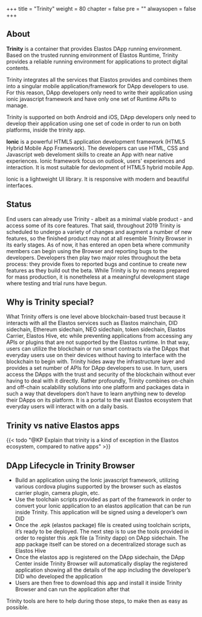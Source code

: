 +++
title = "Trinity"
weight = 80
chapter = false
pre = "<i class='fa ela-page'></i>"
alwaysopen = false
+++

## About

**Trinity** is a container that provides Elastos DApp running environment. Based on the trusted running environment of Elastos Runtime, Trinity provides a reliable running environment for applications to protect digital contents.

Trinity integrates all the services that Elastos provides and combines them into a singular mobile application/framework for DApp developers to use. For this reason, DApp developers only need to write their application using ionic javascript framework and have only one set of Runtime APIs to manage. 

Trinity is supported on both Android and iOS, DApp developers only need to develop their application using one set of code in order to run on both platforms, inside the trinity app.

**Ionic** is a powerful HTML5 application development framework (HTML5 Hybrid Mobile App Framework). The developers can use HTML, CSS and Javascript web develoment skills to create an App with near native  experiences. Ionic framework focus on outlook, users' experiences and interaction. It is most suitable for devlopment of HTML5 hybrid mobile App.

Ionic is a lightweight UI library. It is responsive with modern and beautiful interfaces.

## Status

End users can already use Trinity - albeit as a minimal viable product - and access some of its core features. That said, throughout 2019 Trinity is scheduled to undergo a variety of changes and augment a number of new features, so the finished product may not at all resemble Trinity Browser in its early stages. As of now, it has entered an open beta where community members can begin using the Browser and reporting bugs to the developers. Developers then play two major roles throughout the beta process: they provide fixes to reported bugs and continue to create new features as they build out the beta. While Trinity is by no means prepared for mass production, it is nonetheless at a meaningful development stage where testing and trial runs have begun.

## Why is Trinity special?

What Trinity offers is one level above blockchain-based trust because it interacts with all the Elastos services such as Elastos mainchain, DID sidechain, Ethereum sidechain, NEO sidechain, token sidechain, Elastos Carrier, Elastos Hive, etc while preventing applications from accessing any APIs or plugins that are not supported by the Elastos runtime. In that way, users can utilize the blockchain or run smart contracts via the DApps that everyday users use on their devices without having to interface with the blockchain to begin with. Trinity hides away the infrastructure layer and provides a set number of APIs for DApp developers to use. In turn, users access the DApps with the trust and security of the blockchain without ever having to deal with it directly. Rather profoundly, Trinity combines on-chain and off-chain scalability solutions into one platform and packages data in such a way that developers don’t have to learn anything new to develop their DApps on its platform. It is a portal to the vast Elastos ecosystem that everyday users will interact with on a daily basis.

## Trinity vs native Elastos apps

{{< todo "@KP Explain that trinity is a kind of exception in the Elastos ecosystem, compared to native apps" >}}

## DApp Lifecycle in Trinity Browser
- Build an application using the Ionic javascript framework, utilizing various cordova plugins supported by the browser such as elastos carrier plugin, camera plugin, etc.
- Use the toolchain scripts provided as part of the framework in order to convert your Ionic application to an elastos application that can be run inside Trinity. This application will be signed using a developer’s own DID
- Once the .epk (elastos package) file is created using toolchain scripts, it’s ready to be deployed. The next step is to use the tools provided in order to register this .epk file (a Trinity dapp) on DApp sidechain. The app package itself can be stored on a decentralized storage such as Elastos Hive
- Once the elastos app is registered on the DApp sidechain, the DApp Center inside Trinity Browser will automatically display the registered application showing all the details of the app including the developer’s DID who developed the application
- Users are then free to download this app and install it inside Trinity Browser and can run the application after that

Trinity tools are here to help during those steps, to make then as easy as possible.
